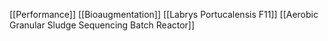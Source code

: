 [[Performance]]
[[Bioaugmentation]]
[[Labrys Portucalensis F11]]
[[Aerobic Granular Sludge Sequencing Batch Reactor]]
